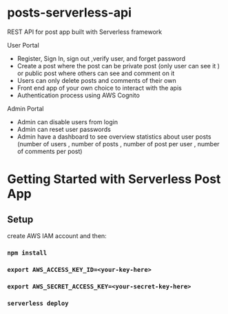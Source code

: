 # posts-serverless-api
REST API for post app built with Serverless framework

User Portal

 - Register, Sign In, sign out ,verify user, and forget password
 - Create a post where the post can be private post (only user can see it ) or public post where others can see and comment on it
 - Users can only delete posts and comments of their own
 - Front end app of your own choice to interact with the apis
 - Authentication process using AWS Cognito

Admin Portal

 - Admin can disable users from login
 - Admin can reset user passwords
 - Admin have a dashboard to see overview statistics about user posts (number of users , number of posts , number of post per user , number of comments per post) 
 

# Getting Started with Serverless Post App

## Setup

create AWS IAM account and then:

### `npm install`

### `export AWS_ACCESS_KEY_ID=<your-key-here>`
### `export AWS_SECRET_ACCESS_KEY=<your-secret-key-here>`

### `serverless deploy`



